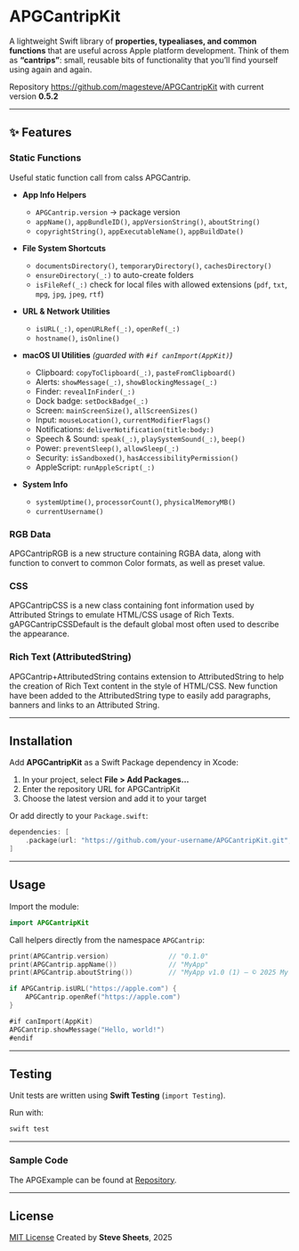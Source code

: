 # APGCantripKit

A lightweight Swift library of **properties, typealiases, and common functions** that are useful across Apple platform development.
Think of them as **“cantrips”**: small, reusable bits of functionality that you’ll find yourself using again and again.

Repository https://github.com/magesteve/APGCantripKit with current version **0.5.2**

---

## ✨ Features

### Static Functions

Useful static function call from calss APGCantrip.

- **App Info Helpers**
  - `APGCantrip.version` → package version
  - `appName()`, `appBundleID()`, `appVersionString()`, `aboutString()`
  - `copyrightString()`, `appExecutableName()`, `appBuildDate()`

- **File System Shortcuts**
  - `documentsDirectory()`, `temporaryDirectory()`, `cachesDirectory()`
  - `ensureDirectory(_:)` to auto-create folders
  - `isFileRef(_:)` check for local files with allowed extensions (`pdf`, `txt`, `mpg`, `jpg`, `jpeg`, `rtf`)

- **URL & Network Utilities**
  - `isURL(_:)`, `openURLRef(_:)`, `openRef(_:)`
  - `hostname()`, `isOnline()`

- **macOS UI Utilities** *(guarded with `#if canImport(AppKit)`)*
  - Clipboard: `copyToClipboard(_:)`, `pasteFromClipboard()`
  - Alerts: `showMessage(_:)`, `showBlockingMessage(_:)`
  - Finder: `revealInFinder(_:)`
  - Dock badge: `setDockBadge(_:)`
  - Screen: `mainScreenSize()`, `allScreenSizes()`
  - Input: `mouseLocation()`, `currentModifierFlags()`
  - Notifications: `deliverNotification(title:body:)`
  - Speech & Sound: `speak(_:)`, `playSystemSound(_:)`, `beep()`
  - Power: `preventSleep()`, `allowSleep(_:)`
  - Security: `isSandboxed()`, `hasAccessibilityPermission()`
  - AppleScript: `runAppleScript(_:)`

- **System Info**
  - `systemUptime()`, `processorCount()`, `physicalMemoryMB()`
  - `currentUsername()`
  
### RGB Data

APGCantripRGB is a new structure containing RGBA data, along with function to convert to common Color formats, as well as preset value.

### CSS

APGCantripCSS is a new class containing font information used by Attributed Strings to emulate HTML/CSS usage of Rich Texts.  gAPGCantripCSSDefault is the default global most often used to describe the appearance.

### Rich Text (AttributedString)

APGCantrip+AttributedString contains extension to AttributedString to help the creation of Rich Text content in the style of HTML/CSS.  New function have been added to the AttributedString type to easily add paragraphs, banners and links to an Attributed String.

---

## Installation

Add **APGCantripKit** as a Swift Package dependency in Xcode:

1. In your project, select **File > Add Packages…**
2. Enter the repository URL for APGCantripKit
3. Choose the latest version and add it to your target

Or add directly to your `Package.swift`:

```swift
dependencies: [
    .package(url: "https://github.com/your-username/APGCantripKit.git", from: "0.1.0")
]
```

---

## Usage

Import the module:

```swift
import APGCantripKit
```

Call helpers directly from the namespace `APGCantrip`:

```swift
print(APGCantrip.version)               // "0.1.0"
print(APGCantrip.appName())             // "MyApp"
print(APGCantrip.aboutString())         // "MyApp v1.0 (1) — © 2025 My Company"

if APGCantrip.isURL("https://apple.com") {
    APGCantrip.openRef("https://apple.com")
}

#if canImport(AppKit)
APGCantrip.showMessage("Hello, world!")
#endif
```

---

## Testing

Unit tests are written using **Swift Testing** (`import Testing`).

Run with:

```bash
swift test
```

---

### Sample Code

The APGExample can be found at [Repository](https://github.com/magesteve/APGExample).

---

## License

[MIT License](LICENSE)
Created by **Steve Sheets**, 2025
